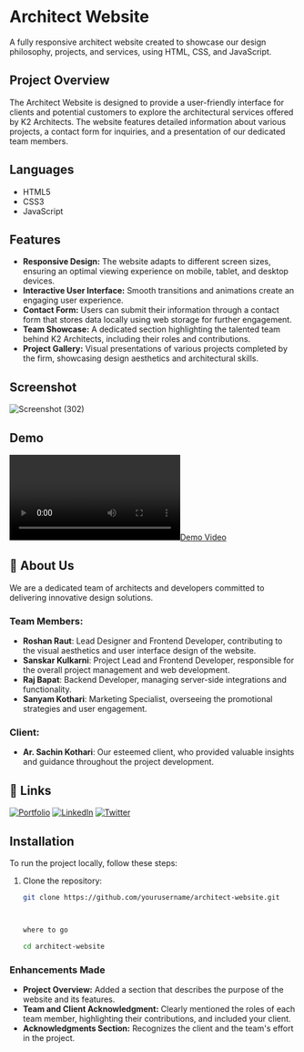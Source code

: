 # Architect Website

A fully responsive architect website created to showcase our design philosophy, projects, and services, using HTML, CSS, and JavaScript.

## Project Overview
The Architect Website is designed to provide a user-friendly interface for clients and potential customers to explore the architectural services offered by K2 Architects. The website features detailed information about various projects, a contact form for inquiries, and a presentation of our dedicated team members.

## Languages
- HTML5
- CSS3
- JavaScript

## Features
- **Responsive Design:** The website adapts to different screen sizes, ensuring an optimal viewing experience on mobile, tablet, and desktop devices.
- **Interactive User Interface:** Smooth transitions and animations create an engaging user experience.
- **Contact Form:** Users can submit their information through a contact form that stores data locally using web storage for further engagement.
- **Team Showcase:** A dedicated section highlighting the talented team behind K2 Architects, including their roles and contributions.
- **Project Gallery:** Visual presentations of various projects completed by the firm, showcasing design aesthetics and architectural skills.

## Screenshot
![Screenshot (302)](https://user-images.githubusercontent.com/93200960/215093326-13249bd8-2956-48cc-b310-dd24bff344f4.png)

## Demo
[![Demo Video](https://user-images.githubusercontent.com/93200960/196207036-bd425f78-1be9-49fe-8474-98769cef3eea.mp4)](https://user-images.githubusercontent.com/93200960/196207036-bd425f78-1be9-49fe-8474-98769cef3eea.mp4)

## 🚀 About Us
We are a dedicated team of architects and developers committed to delivering innovative design solutions. 

### Team Members:
- **Roshan Raut**: Lead Designer and Frontend Developer, contributing to the visual aesthetics and user interface design of the website.
- **Sanskar Kulkarni**: Project Lead and Frontend Developer, responsible for the overall project management and web development.
- **Raj Bapat**: Backend Developer, managing server-side integrations and functionality.
- **Sanyam Kothari**: Marketing Specialist, overseeing the promotional strategies and user engagement.

### Client:
- **Ar. Sachin Kothari**: Our esteemed client, who provided valuable insights and guidance throughout the project development.

## 🔗 Links
[![Portfolio](https://img.shields.io/badge/my_portfolio-000?style=for-the-badge&logo=ko-fi&logoColor=white)](https://portfolio-me-karanchandekar.vercel.app/)
[![LinkedIn](https://img.shields.io/badge/linkedin-0A66C2?style=for-the-badge&logo=linkedin&logoColor=white)](https://www.linkedin.com/in/karan-chandekar-a87263219/)
[![Twitter](https://img.shields.io/badge/twitter-1DA1F2?style=for-the-badge&logo=twitter&logoColor=white)](https://twitter.com/karanchandekar1)

## Installation
To run the project locally, follow these steps:
1. Clone the repository:
   ```bash
   git clone https://github.com/yourusername/architect-website.git
   


   where to go 

   cd architect-website

### Enhancements Made
- **Project Overview:** Added a section that describes the purpose of the website and its features.
- **Team and Client Acknowledgment:** Clearly mentioned the roles of each team member, highlighting their contributions, and included your client.
- **Acknowledgments Section:** Recognizes the client and the team's effort in the project.



